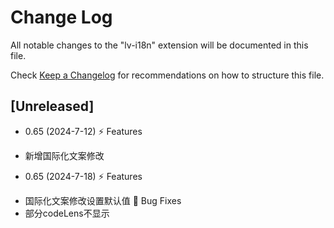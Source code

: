 <!--
 * @Author: xuyong
 * @Date: 2023-07-03 08:41:54
 * @LastEditors: xuyong
-->
# Change Log

All notable changes to the "lv-i18n" extension will be documented in this file.

Check [Keep a Changelog](http://keepachangelog.com/) for recommendations on how to structure this file.

## [Unreleased]

- 0.65 (2024-7-12)
⚡ Features
+ 新增国际化文案修改

- 0.65 (2024-7-18)
⚡ Features
+ 国际化文案修改设置默认值
🐞 Bug Fixes
+ 部分codeLens不显示
